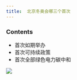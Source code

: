 ```yaml
---
title:  北京冬奥会哪三个首次
--- 
```


### Contents
- 首次如期举办
- 首次可持续政策
- 首次全部绿色电力碳中和

![](https://www.bilibili.com/video/BV1o84y1k7eV?t=74.2)
